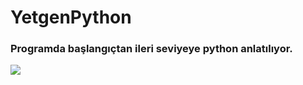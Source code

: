 # YetgenPython

### Programda başlangıçtan ileri seviyeye python anlatılıyor.

<img src = "https://miro.medium.com/v2/resize:fit:910/1*jbz6ImV3RT_vNzSvSHW_Fg.png">
